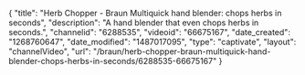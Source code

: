 {
    "title": "Herb Chopper - Braun Multiquick hand blender: chops herbs in seconds",
    "description": "A hand blender that even chops herbs in seconds.",
    "channelid": "6288535",
    "videoid": "66675167",
    "date_created": "1268760647",
    "date_modified": "1487017095",
    "type": "captivate",
    "layout": "channelVideo",
    "url": "\/braun\/herb-chopper-braun-multiquick-hand-blender-chops-herbs-in-seconds\/6288535-66675167"
}